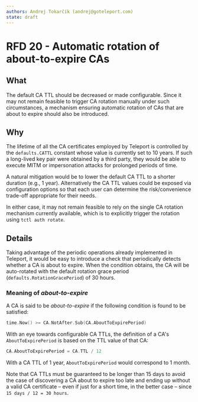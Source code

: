 ```yaml
---
authors: Andrej Tokarčík (andrej@goteleport.com)
state: draft
---
```


# RFD 20 - Automatic rotation of about-to-expire CAs

## What

The default CA TTL should be decreased or made configurable.  Since it may
not remain feasible to trigger CA rotation manually under such circumstances,
a mechanism ensuring automatic rotation of CAs that are about to expire should
also be introduced.

## Why

The lifetime of all the CA certificates employed by Teleport is controlled by
the `defaults.CATTL` constant whose value is currently set to 10 years.
If such a long-lived key pair were obtained by a third party, they would be
able to execute MITM or impersonation attacks for prolonged periods of time.

A natural mitigation would be to lower the default CA TTL to a shorter duration
(e.g., 1 year).  Alternatively the CA TTL values could be exposed via
configuration options so that each user can determine the risk/convenience
trade-off appropriate for their needs.

In either case, it may not remain feasible to rely on the single CA rotation
mechanism currently available, which is to explicitly trigger the rotation
using `tctl auth rotate`.

## Details

Taking advantage of the periodic operations already implemented in Teleport, it
would be easy to introduce a check that periodically detects whether a CA is
about to expire.  When the condition obtains, the CA will be auto-rotated with
the default rotation grace period (`defaults.RotationGracePeriod`) of 30 hours.

### Meaning of *about-to-expire*

A CA is said to be *about-to-expire* if the following condition is found to be
satisfied:
```go
time.Now() >= CA.NotAfter.Sub(CA.AboutToExpirePeriod)
```

With an eye towards configurable CA TTLs, the definition of a CA's
`AboutToExpirePeriod` is based on the TTL value of that CA:
```go
CA.AboutToExpirePeriod = CA.TTL / 12
```

With a CA TTL of 1 year, `AboutToExpirePeriod` would correspond to 1 month.

Note that CA TTLs must be guaranteed to be longer than 15 days to avoid the
case of discovering a CA about to expire too late and ending up without
a valid CA certificate – even if just for a short time, in the better case –
since `15 days / 12 = 30 hours`.
